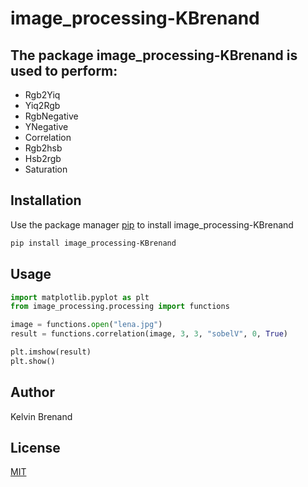 # image_processing-KBrenand

## The package image_processing-KBrenand is used to perform:
	
- Rgb2Yiq
- Yiq2Rgb
- RgbNegative
- YNegative
- Correlation
- Rgb2hsb
- Hsb2rgb
- Saturation

## Installation

Use the package manager [pip](https://pip.pypa.io/en/stable/) to install image_processing-KBrenand

```bash
pip install image_processing-KBrenand
```

## Usage

```python
import matplotlib.pyplot as plt
from image_processing.processing import functions

image = functions.open("lena.jpg")
result = functions.correlation(image, 3, 3, "sobelV", 0, True)

plt.imshow(result)
plt.show()
```

## Author
Kelvin Brenand

## License
[MIT](https://choosealicense.com/licenses/mit/)
